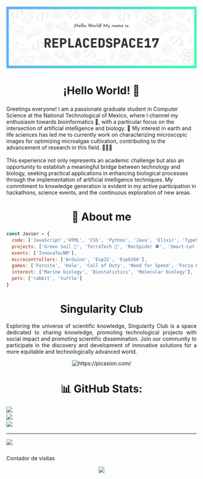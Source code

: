 
![Banner](text.png)
<h1 align="center">¡Hello World! 🖖</h1>

###

<p align="left">Greetings everyone! I am a passionate graduate student in Computer Science at the National Technological of Mexico, where I channel my enthusiasm towards bioinformatics 🦖, with a particular focus on the intersection of artificial intelligence and biology. 🌱 My interest in earth and life sciences has led me to currently work on characterizing microscopic images for optimizing microalgae cultivation, contributing to the advancement of research in this field. 🚀🔬👾<br><br>This experience not only represents an academic challenge but also an opportunity to establish a meaningful bridge between technology and biology, seeking practical applications in enhancing biological processes through the implementation of artificial intelligence techniques. My commitment to knowledge generation is evident in my active participation in hackathons, science events, and the continuous exploration of new areas.</p>

###
<h1 align="center">🚀 About me</h1>

```javascript
const Javier = {
  code: ['JavaScript','HTML', 'CSS', 'Python', 'Java', 'Elixir', 'TypeScript'], 
  projects: ['Green Soil 🌱', 'TerraTech 🦎', 'RecSpider 🕷', 'Smart-Let 👊', 'Onyx 3D ⚫', 'Life-Up', 'Rooms'],
  events: ['InnovaTecNM'],
  microcontrollers: ['Arduino', 'Esp32', 'Esp8266'],
  games: ['Fornite', 'Halo', 'Call of Duty', 'Need for Speed', 'Forza Horizon', 'Overwatch', 'Minecraft'],
  interest: ['Marine biology', 'Biostatistics', 'Molecular biology'],
  pets: ['rabbit', 'turtle']
}
```

###
<h1 align="center">Singularity Club</h1>
<p align="justify">
  Exploring the universe of scientific knowledge, Singularity Club is a space dedicated to sharing knowledge, promoting technological projects with social impact and promoting scientific dissemination. Join our community to participate in the discovery and development of innovative solutions for a more equitable and technologically advanced world.
</p>
<div align="center">
<img src="https://i.picasion.com/pic92/db8383b0fcbe78c4de5e4243300cf138.gif" width="750" height="500" border="0" alt="https://picasion.com/" />
</div>

###
<h1 align="center"> 📊 GitHub Stats:</h1>

![](https://github-readme-stats.vercel.app/api?username=ReplacedSpace17&theme=gotham&hide_border=false&include_all_commits=true&count_private=true)<br/>
![](https://github-readme-streak-stats.herokuapp.com/?user=ReplacedSpace17&theme=gotham&hide_border=false)<br/>
![](https://github-readme-stats.vercel.app/api/top-langs/?username=ReplacedSpace17&theme=gotham&hide_border=false&include_all_commits=true&count_private=true&layout=compact)

---
[![](https://visitcount.itsvg.in/api?id=ReplacedSpace17&icon=0&color=0)](https://visitcount.itsvg.in)

<!-- Proudly created with GPRM ( https://gprm.itsvg.in ) -->

###
<p>Contador de visitas</p>
<div align="center">
  <img src="https://profile-counter.glitch.me/ReplacedSpace17/count.svg?"  />
</div>

###





